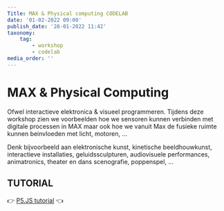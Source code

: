 ```yaml
---
Title: MAX & Physical computing CODELAB
date: '01-02-2022 09:00'
publish_date: '28-01-2022 11:42'
taxonomy:
    tag:
        - workshop
        - codelab
media_order: ''
---
```

# MAX & Physical Computing
Ofwel interactieve elektronica & visueel programmeren. Tijdens deze workshop zien we voorbeelden hoe we sensoren kunnen verbinden met digitale processen in MAX maar ook hoe we vanuit Max  de fusieke ruimte kunnen beinvloeden met licht, motoren, …

Denk bijvoorbeeld aan elektronische kunst, kinetische beeldhouwkunst, interactieve installaties, geluidssculpturen, audiovisuele performances, animatronics, theater en dans scenografie, poppenspel, …

## TUTORIAL
👉 [P5.JS tutorial](https://github.com/theBlackBoxSociety/CodeCrashCourses/blob/master/MaxArduinoDMX.md) 👈

